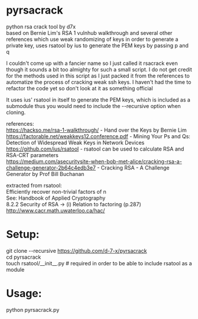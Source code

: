 # pyrsacrack
python rsa crack tool by d7x  
based on Bernie Lim's RSA 1 vulnhub walkthrough and several other references which use weak randomizing of keys in order to generate a private key, uses rsatool by ius to generate the PEM keys by passing p and q  

I couldn't come up with a fancier name so I  just called it rsacrack even though it sounds a bit too almighty for such a small script. I do not get credit for the methods used in this script as I just packed it from the references to automatize the process of cracking weak ssh keys. I haven't had the time to refactor the code yet so don't look at it as something official  

It uses ius' rsatool in itself to generate the PEM keys, which is included as a submodule thus you would need to include the --recursive option when cloning.  

references:  
https://hackso.me/rsa-1-walkthrough/ - Hand over the Keys by Bernie Lim  
https://factorable.net/weakkeys12.conference.pdf - Mining Your Ps and Qs: Detection of Widespread Weak Keys in Network Devices  
https://github.com/ius/rsatool - rsatool can be used to calculate RSA and RSA-CRT parameters  
https://medium.com/asecuritysite-when-bob-met-alice/cracking-rsa-a-challenge-generator-2b64c4edb3e7 - Cracking RSA - A Challenge Generator by Prof Bill Buchanan  

extracted from rsatool:  
Efficiently recover non-trivial factors of n  
See: Handbook of Applied Cryptography  
8.2.2 Security of RSA -> (i) Relation to factoring (p.287)  
http://www.cacr.math.uwaterloo.ca/hac/  

# Setup: 
git clone --recursive https://github.com/d-7-x/pyrsacrack  
cd pyrsacrack  
touch rsatool/\_\_init\_\_.py # required in order to be able to include rsatool as a module  

# Usage:

python pyrsacrack.py
